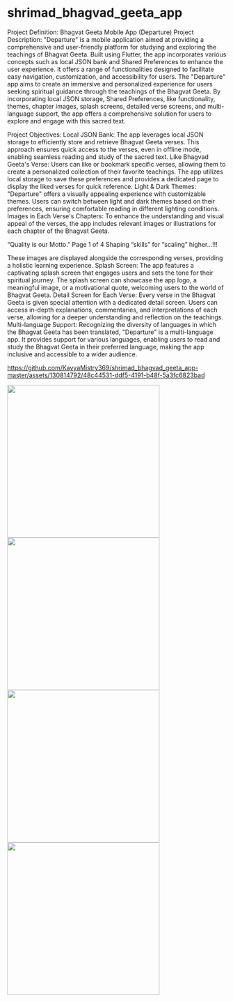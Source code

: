 
# shrimad_bhagvad_geeta_app

Project Definition: Bhagvat Geeta Mobile App (Departure)
Project Description:
"Departure" is a mobile application aimed at providing a comprehensive and user-friendly
platform for studying and exploring the teachings of Bhagvat Geeta. Built using Flutter, the app
incorporates various concepts such as local JSON bank and Shared Preferences to enhance the
user experience. It offers a range of functionalities designed to facilitate easy navigation,
customization, and accessibility for users.
The "Departure" app aims to create an immersive and personalized experience for users seeking
spiritual guidance through the teachings of the Bhagvat Geeta. By incorporating local JSON
storage, Shared Preferences, like functionality, themes, chapter images, splash screens, detailed
verse screens, and multi-language support, the app offers a comprehensive solution for users to
explore and engage with this sacred text.

Project Objectives:
Local JSON Bank: The app leverages local JSON storage to efficiently store and retrieve
Bhagvat Geeta verses. This approach ensures quick access to the verses, even in offline mode,
enabling seamless reading and study of the sacred text.
Like Bhagvad Geeta's Verse: Users can like or bookmark specific verses, allowing them to
create a personalized collection of their favorite teachings. The app utilizes local storage to save
these preferences and provides a dedicated page to display the liked verses for quick reference.
Light & Dark Themes: "Departure" offers a visually appealing experience with customizable
themes. Users can switch between light and dark themes based on their preferences, ensuring
comfortable reading in different lighting conditions.
Images in Each Verse's Chapters: To enhance the understanding and visual appeal of the
verses, the app includes relevant images or illustrations for each chapter of the Bhagvat Geeta.

“Quality is our Motto.” Page 1 of 4 Shaping “skills” for “scaling” higher...!!!

These images are displayed alongside the corresponding verses, providing a holistic learning
experience.
Splash Screen: The app features a captivating splash screen that engages users and sets the tone
for their spiritual journey. The splash screen can showcase the app logo, a meaningful image, or
a motivational quote, welcoming users to the world of Bhagvat Geeta.
Detail Screen for Each Verse: Every verse in the Bhagvat Geeta is given special attention with
a dedicated detail screen. Users can access in-depth explanations, commentaries, and
interpretations of each verse, allowing for a deeper understanding and reflection on the
teachings.
Multi-language Support: Recognizing the diversity of languages in which the Bhagvat Geeta
has been translated, "Departure" is a multi-language app. It provides support for various
languages, enabling users to read and study the Bhagvat Geeta in their preferred language,
making the app inclusive and accessible to a wider audience.



https://github.com/KavyaMistry369/shrimad_bhagvad_geeta_app-master/assets/130814792/48c44531-ddf5-4191-b48f-5a3fc6823bad



<img src="https://github.com/KavyaMistry369/shrimad_bhagvad_geeta_app-master/assets/130814792/e49964db-b505-44ff-b2af-867f60489363" width="350px">
<img src="https://github.com/KavyaMistry369/shrimad_bhagvad_geeta_app-master/assets/130814792/2e5d6736-6d94-4af0-bd77-dbd07a2dd11c" width="350px">
<img src="https://github.com/KavyaMistry369/shrimad_bhagvad_geeta_app-master/assets/130814792/3d47b2b1-c23b-4c68-9b9c-a7411c5a4732" width="350px">
<img src="https://github.com/KavyaMistry369/shrimad_bhagvad_geeta_app-master/assets/130814792/6752ea0b-7f7c-46f6-927f-c714ed804127" width="350px">






